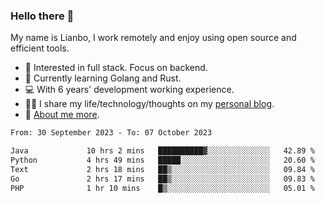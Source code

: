 ### Hello there 👋

My name is Lianbo, I work remotely and enjoy using open source and efficient tools.

- 🔭 Interested in full stack. Focus on backend.
- 🌱 Currently learning Golang and Rust.
- 💻 With 6 years' development working experience.
- ✍🏻 I share my life/technology/thoughts on my [personal blog](https://godruoyi.com).
- 👒 [About me more](https://godruoyi.com/posts/About-godruoyi).

<!--START_SECTION:waka-->

```txt
From: 30 September 2023 - To: 07 October 2023

Java             10 hrs 2 mins   ██████████▓░░░░░░░░░░░░░░   42.89 %
Python           4 hrs 49 mins   █████░░░░░░░░░░░░░░░░░░░░   20.60 %
Text             2 hrs 18 mins   ██▒░░░░░░░░░░░░░░░░░░░░░░   09.84 %
Go               2 hrs 17 mins   ██▒░░░░░░░░░░░░░░░░░░░░░░   09.83 %
PHP              1 hr 10 mins    █▒░░░░░░░░░░░░░░░░░░░░░░░   05.01 %
```

<!--END_SECTION:waka-->

